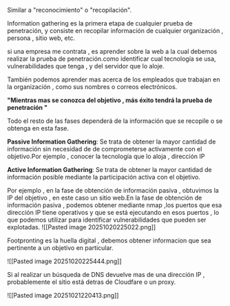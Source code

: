 Similar a "reconocimiento" o "recopilación".

Information gathering es la primera etapa de cualquier prueba de penetración, y consiste en recopilar información de cualquier organización , persona , sitio web, etc.

si una empresa me contrata , es aprender sobre la web a la cual debemos realizar la prueba de penetración.como identificar cual tecnología se usa, vulnerabilidades que tenga , y del servidor que lo aloje.

También podemos aprender mas acerca de los empleados que trabajan en la organización , como sus nombres o correos electrónicos.

**"Mientras mas se conozca del objetivo , más éxito tendrá la prueba de penetración "**

Todo el resto de las fases dependerá de la información que se recopile o se obtenga en esta fase.

**Passive Information Gathering**: Se trata de obtener la mayor cantidad de información sin necesidad de de comprometerse activamente con el objetivo.Por ejemplo , conocer la tecnología que lo aloja , dirección IP 

**Active Information Gathering**: Se trata de obtener la mayor cantidad de información posible mediante la participación activa con el objetivo.

Por ejemplo , en la fase de obtención de información pasiva , obtuvimos la IP del objetivo , en este caso un sitio web.En la fase de obtención de información pasiva , podemos obtener mediante nmap ,los puertos que esa dirección IP tiene operativos y que se está ejecutando en esos puertos , lo que podemos utilizar para identificar vulnerabilidades que pueden ser explotadas.
![[Pasted image 20251020225022.png]]

Footpronting es la huella digital , debemos obtener informacion que sea pertinente a un objetivo en particular.

![[Pasted image 20251020225444.png]]

Si al realizar un búsqueda de DNS devuelve mas de una dirección IP , probablemente el sitio está detras de Cloudfare o un proxy.

![[Pasted image 20251021220413.png]]
